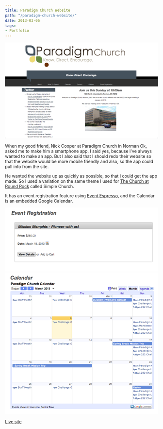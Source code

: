 ```yaml
---
title: Paradigm Church Website
path: "/paradigm-church-website/"
date: 2013-03-06
tags:
- Portfolio
---
```


<img alt="paradigm-church" src="./paradigm-church.png" />

When my good friend, Nick Cooper at Paradigm Church in Norman Ok, asked me to make him a smartphone app, I said yes, because I've always wanted to make an app. But I also said that I should redo their website so that the website would be more mobile friendly and also, so the app could pull info from the site.

He wanted the website up as quickly as possible, so that I could get the app made. So I used a variation on the same theme I used for <a href="http://adamwadeharris.com/the-church-at-round-rock/">The Church at Round Rock</a> called Simple Church.

It has an event registration feature using <a href="http://eventespresso.com/">Event Espresso</a>, and the Calendar is an embedded Google Calendar.

<img alt="Event registration page." src="./paradigm-church-event-registration.png" />

<img alt="Calendar page with Google Calendar." src="./paradigm-church-calendar.png" />

<a href="http://paradigmchurch.com" target="_blank">Live site</a>

